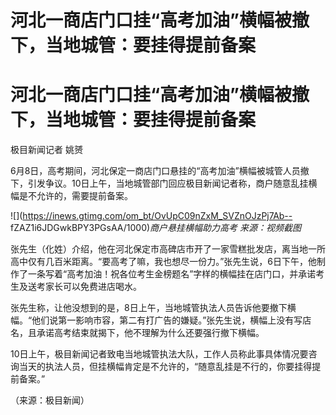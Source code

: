 # 河北一商店门口挂“高考加油”横幅被撤下，当地城管：要挂得提前备案

# 河北一商店门口挂“高考加油”横幅被撤下，当地城管：要挂得提前备案

极目新闻记者 姚赟

6月8日，高考期间，河北保定一商店门口悬挂的“高考加油”横幅被城管人员撤下，引发争议。10日上午，当地城管部门回应极目新闻记者称，商户随意乱挂横幅是不允许的，需要提前备案。

![](https://inews.gtimg.com/om_bt/OvUpC09nZxM_SVZnOJzPj7Ab--
fZAZ1i6JDGwkBPY3PGsAA/1000)_商户悬挂横幅助力高考 来源：视频截图_

张先生（化姓）介绍，他在河北保定市高碑店市开了一家雪糕批发店，离当地一所高中仅有几百米距离。“要高考了嘛，我也想尽一份力。”张先生说，6日下午，他制作了一条写着“高考加油！祝各位考生金榜题名”字样的横幅挂在店门口，并承诺考生及送考家长可以免费进店喝水。

张先生称，让他没想到的是，8日上午，当地城管执法人员告诉他要撤下横幅。“他们说第一影响市容，第二有打广告的嫌疑。”张先生说，横幅上没有写店名，且承诺高考结束就揭下，他不理解为什么还要强行撤下横幅。

10日上午，极目新闻记者致电当地城管执法大队，工作人员称此事具体情况要咨询当天的执法人员，但挂横幅肯定是不允许的，“随意乱挂是不行的，你要挂得提前备案。”

（来源：极目新闻）

